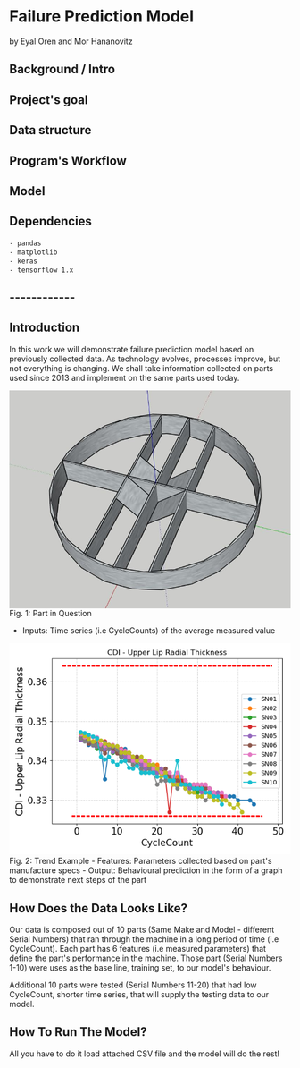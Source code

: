 # Failure Prediction Model 
by Eyal Oren and Mor Hananovitz

## Background / Intro
## Project's goal
## Data structure
## Program's Workflow
## Model
## Dependencies
	- pandas
	- matplotlib
	- keras
	- tensorflow 1.x
	
## ------------

## Introduction 
In this work we will demonstrate failure prediction model based on previously collected data.
As technology evolves, processes improve, but not everything is changing. We shall take information collected on parts used since 2013 and implement on the same parts used today.

<img src=part.JPG align="center" width=700>
Fig. 1: Part in Question

  - Inputs: Time series (i.e CycleCounts) of the average measured value

<img src=trend_example.png align=“center” width=700>
Fig. 2: Trend Example
  - Features: Parameters collected based on part's manufacture specs
  - Output: Behavioural prediction in the form of a graph to demonstrate next steps of the part


## How Does the Data Looks Like?

Our data is composed out of 10 parts (Same Make and Model - different Serial Numbers) that ran through the machine in a long period of time (i.e CycleCount).
Each part has 6 features (i.e measured parameters) that define the part's performance in the machine.
Those part (Serial Numbers 1-10) were uses as the base line, training set, to our model's behaviour.

Additional 10 parts were tested (Serial Numbers 11-20) that had low CycleCount, shorter time series, that will supply the testing data to our model. 

## How To Run The Model?
All you have to do it load attached CSV file and the model will do the rest!
